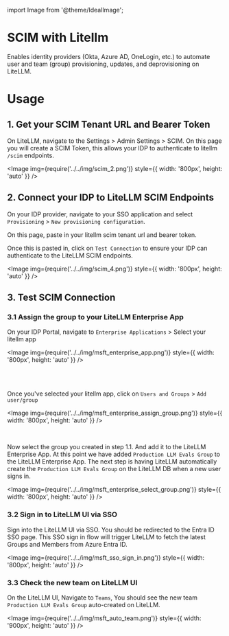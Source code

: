 
import Image from '@theme/IdealImage';

# SCIM with Litellm

Enables identity providers (Okta, Azure AD, OneLogin, etc.) to automate user and team (group) provisioning, updates, and deprovisioning on LiteLLM.

# Usage

## 1. Get your SCIM Tenant URL and Bearer Token

On LiteLLM, navigate to the Settings > Admin Settings > SCIM. On this page you will create a SCIM Token, this allows your IDP to authenticate to litellm `/scim` endpoints.

<Image img={require('../../img/scim_2.png')}  style={{ width: '800px', height: 'auto' }} />

## 2. Connect your IDP to LiteLLM SCIM Endpoints

On your IDP provider, navigate to your SSO application and select `Provisioning` > `New provisioning configuration`.

On this page, paste in your litellm scim tenant url and bearer token.

Once this is pasted in, click on `Test Connection` to ensure your IDP can authenticate to the LiteLLM SCIM endpoints.

<Image img={require('../../img/scim_4.png')}  style={{ width: '800px', height: 'auto' }} />


## 3. Test SCIM Connection

### 3.1 Assign the group to your LiteLLM Enterprise App

On your IDP Portal, navigate to `Enterprise Applications` > Select your litellm app 

<Image img={require('../../img/msft_enterprise_app.png')}  style={{ width: '800px', height: 'auto' }} />

<br />
<br />

Once you've selected your litellm app, click on `Users and Groups` > `Add user/group` 

<Image img={require('../../img/msft_enterprise_assign_group.png')}  style={{ width: '800px', height: 'auto' }} />

<br />

Now select the group you created in step 1.1. And add it to the LiteLLM Enterprise App. At this point we have added `Production LLM Evals Group` to the LiteLLM Enterprise App. The next step is having LiteLLM automatically create the `Production LLM Evals Group` on the LiteLLM DB when a new user signs in.

<Image img={require('../../img/msft_enterprise_select_group.png')}  style={{ width: '800px', height: 'auto' }} />


### 3.2 Sign in to LiteLLM UI via SSO

Sign into the LiteLLM UI via SSO. You should be redirected to the Entra ID SSO page. This SSO sign in flow will trigger LiteLLM to fetch the latest Groups and Members from Azure Entra ID.

<Image img={require('../../img/msft_sso_sign_in.png')}  style={{ width: '800px', height: 'auto' }} />

### 3.3 Check the new team on LiteLLM UI

On the LiteLLM UI, Navigate to `Teams`, You should see the new team `Production LLM Evals Group` auto-created on LiteLLM. 

<Image img={require('../../img/msft_auto_team.png')}  style={{ width: '900px', height: 'auto' }} />




